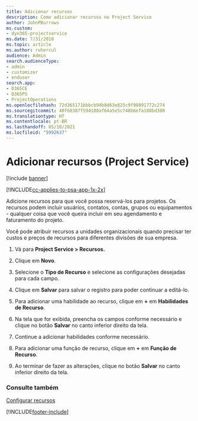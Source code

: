 ```yaml
---
title: Adicionar recursos
description: Como adicionar recursos no Project Service
author: JohnPBurrows
ms.custom:
- dyn365-projectservice
ms.date: 7/31/2018
ms.topic: article
ms.author: ruhercul
audience: Admin
search.audienceType:
- admin
- customizer
- enduser
search.app:
- D365CE
- D365PS
- ProjectOperations
ms.openlocfilehash: 72d365171bbbcb94b8d63e825c9f98091772c274
ms.sourcegitcommit: 40f68387f594180af64a5e5c748b6efa188bd300
ms.translationtype: HT
ms.contentlocale: pt-BR
ms.lasthandoff: 05/10/2021
ms.locfileid: "5992637"
---
```

# <a name="add-resources-project-service"></a>Adicionar recursos (Project Service)

[!include [banner](../includes/psa-now-project-operations.md)]

[!INCLUDE[cc-applies-to-psa-app-1x-2x](../includes/cc-applies-to-psa-app-1x-2x.md)]

Adicione recursos para que você possa reservá-los para projetos. Os recursos podem incluir usuários, contatos, contas, grupos ou equipamentos - qualquer coisa que você queira incluir em seu agendamento e faturamento do projeto.  
  
Você pode atribuir recursos a unidades organizacionais quando precisar ter custos e preços de recursos para diferentes divisões de sua empresa.  
  
1.  Vá para **Project Service > Recursos.**  
  
2.  Clique em **Novo**.  
  
3.  Selecione o **Tipo de Recurso** e selecione as configurações desejadas para cada campo.  
  
4.  Clique em **Salvar** para salvar o registro para poder continuar a editá-lo.  
  
5.  Para adicionar uma habilidade ao recurso, clique em **+** em **Habilidades de Recurso**.  
  
6.  Na tela que for exibida, preencha os campos conforme necessário e clique no botão **Salvar** no canto inferior direito da tela.  
  
7.  Continue a adicionar habilidades conforme necessário.  
  
8.  Para adicionar uma função de recurso, clique em **+** em **Função de Recurso**.  
  
9. Ao terminar de fazer as alterações, clique no botão **Salvar** no canto inferior direito da tela.  
  
### <a name="see-also"></a>Consulte também  
 [Configurar recursos](../psa/set-up-resources.md)


[!INCLUDE[footer-include](../includes/footer-banner.md)]
